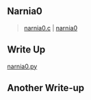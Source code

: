 ## Narnia0

> [narnia0.c](https://github.com/TraiOi/Wargame_WriteUp/blob/master/NarniaOverthewire/narnia0/narnia0.c) | 
> [narnia0](https://github.com/TraiOi/Wargame_WriteUp/blob/master/NarniaOverthewire/narnia0/narnia0)

## Write Up

[narnia0.py](https://github.com/TraiOi/Wargame_WriteUp/blob/master/NarniaOverthewire/narnia0/narnia0.py)

## Another Write-up
